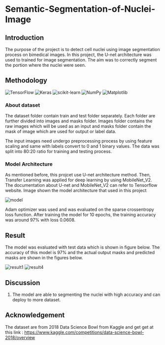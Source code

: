 # Semantic-Segmentation-of-Nuclei-Image
 
## Introduction
The purpose of the project is to detect cell nuclei using image segmentation process on bimedical images. In this project, the U-net architecture was used to trained for image segmentation. The aim was to correctly segment the portion where the nuclei were seen. 

## Methodology

 ![TensorFlow](https://img.shields.io/badge/TensorFlow-%23FF6F00.svg?style=for-the-badge&logo=TensorFlow&logoColor=white)
 ![Keras](https://img.shields.io/badge/Keras-%23D00000.svg?style=for-the-badge&logo=Keras&logoColor=white)
 ![scikit-learn](https://img.shields.io/badge/scikit--learn-%23F7931E.svg?style=for-the-badge&logo=scikit-learn&logoColor=white)
 ![NumPy](https://img.shields.io/badge/numpy-%23013243.svg?style=for-the-badge&logo=numpy&logoColor=white)
 ![Matplotlib](https://img.shields.io/badge/Matplotlib-%23ffffff.svg?style=for-the-badge&logo=Matplotlib&logoColor=black)
 
 ### About dataset
The dataset folder contain train and test folder separately. Each folder are further divided into images and masks folder. Images folder contains the raw images which will be used as an input and masks folder contain the mask of image which are used for output or label data.

The input images need undergo preprocessing process by using feature scaling and same with labels convert to 0 and 1 binary values. The data was split into 80:20 ratio for training and testing process. 

### Model Architecture
As mentioned before, this projcet use U-net architecture method. Then, Transfer Learning was applied for deep learning by using MobileNet_V2. The documentation about U-net and MobileNet_V2 can refer to Tensorflow website. Image shown the model architecture that used in this project 

![model](https://user-images.githubusercontent.com/105650253/212072773-fd8c598b-c06d-43bb-a6dc-6bf9be86e463.png)

Adam optimizer was used and was evaluated on the sparse crossentropy loss function. After training the model for 10 epochs, the training accuracy was around 97% with loss 0.0608.

## Result
The model was evaluated with test data which is shown in figure below. The accuracy of this model is 97% and the actual output masks and predicted masks are shown in the figures below.

![result1](https://user-images.githubusercontent.com/105650253/212074346-9b95cefe-ae64-4dd5-9a0c-0391b9dbc9a4.png)
![result4](https://user-images.githubusercontent.com/105650253/212074380-f02ed2cd-2623-4cf1-9e1e-8abf7045a493.png)


## Discussion
1. The model are able to segmenting the nuclei with high accuracy and can deploy to more dataset. 

## Acknowledgement

The dataset are from 2018 Data Science Bowl from Kaggle and get get at this link : https://www.kaggle.com/competitions/data-science-bowl-2018/overview


 
